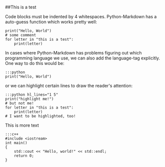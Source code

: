 
##This is a test 

Code blocks must be indented by 4 whitespaces. Python-Markdown has a auto-guess function which works pretty well: 

	print("Hello, World")
	# some comment
	for letter in "this is a test":
		print(letter)

In cases where Python-Markdown has problems figuring out which programming language we use, we can also add the language-tag explicitly. One way to do this would be:

	:::python
	print("Hello, World")

or we can highlight certain lines to draw the reader's attention:

	:::python hl_lines="1 5"
	print("highlight me!")
	# but not me!
	for letter in "this is a test":
		print(letter)
	# I want to be highlighted, too!

This is more text

	:::c++
	#include <iostream>
	int main()
	{
		std::cout << "Hello, world!" << std::endl;
		return 0;
	}
<!--stackedit_data:
eyJoaXN0b3J5IjpbODA4NDg3MzI1XX0=
-->